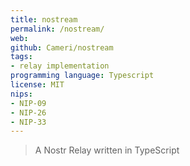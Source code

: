 ```yaml
---
title: nostream
permalink: /nostream/
web: 
github: Cameri/nostream
tags:
- relay implementation
programming language: Typescript
license: MIT
nips: 
- NIP-09
- NIP-26
- NIP-33 
---
```


> A Nostr Relay written in TypeScript